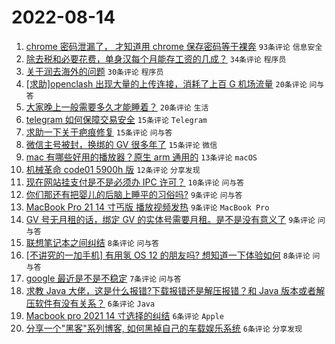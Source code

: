 # 2022-08-14

1. [chrome 密码泄漏了， 才知道用 chrome 保存密码等于裸奔](https://www.v2ex.com/t/872745) `93条评论` `信息安全`
1. [除去税和必要花费，单身汉每个月能存工资的几成？](https://www.v2ex.com/t/872742) `34条评论` `程序员`
1. [关于润去海外的问题](https://www.v2ex.com/t/872740) `30条评论` `程序员`
1. [[求助]openclash 出现大量的上传连接，消耗了上百 G 机场流量](https://www.v2ex.com/t/872764) `20条评论` `问与答`
1. [大家晚上一般需要多久才能睡着？](https://www.v2ex.com/t/872754) `20条评论` `生活`
1. [telegram 如何保障交易安全](https://www.v2ex.com/t/872772) `15条评论` `Telegram`
1. [求助一下关于疤痕修复](https://www.v2ex.com/t/872714) `15条评论` `问与答`
1. [微信主号被封，换绑的 GV 很多年了](https://www.v2ex.com/t/872711) `15条评论` `微信`
1. [mac 有哪些好用的播放器？原生 arm 通用的](https://www.v2ex.com/t/872738) `13条评论` `macOS`
1. [机械革命 code01 5900h 版](https://www.v2ex.com/t/872717) `12条评论` `分享发现`
1. [现在网站挂支付是不是必须办 IPC 许可？](https://www.v2ex.com/t/872733) `10条评论` `问与答`
1. [你们那还有把婴儿的后脑上睡平的习俗吗?](https://www.v2ex.com/t/872773) `9条评论` `问与答`
1. [MacBook Pro 21 14 寸丐版 播放视频发热](https://www.v2ex.com/t/872769) `9条评论` `MacBook Pro`
1. [GV 号无月租的话，绑定 GV 的实体号需要月租。是不是没有意义了](https://www.v2ex.com/t/872722) `9条评论` `问与答`
1. [联想笔记本之间纠结](https://www.v2ex.com/t/872753) `8条评论` `问与答`
1. [[不讲究的一加手机] 有用氢 OS 12 的朋友吗? 想知道一下体验如何](https://www.v2ex.com/t/872725) `8条评论` `问与答`
1. [google 最近是不是不稳定](https://www.v2ex.com/t/872730) `7条评论` `问与答`
1. [求教 Java 大佬，这是什么报错?下载报错还是解压报错？和 Java 版本或者解压软件有没有关系？](https://www.v2ex.com/t/872729) `6条评论` `Java`
1. [Macbook pro 2021 14 寸选择的纠结](https://www.v2ex.com/t/872724) `6条评论` `Apple`
1. [分享一个"黑客"系列博客, 如何黑掉自己的车载娱乐系统](https://www.v2ex.com/t/872716) `6条评论` `分享发现`
